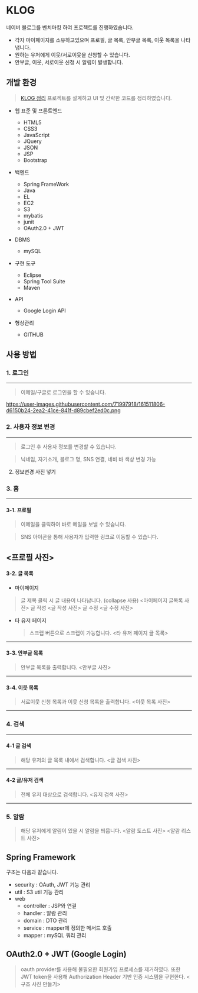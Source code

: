 # KLOG
네이버 블로그를 벤치마킹 하여 프로젝트를 진행하였습니다.

* 각자 마이페이지를 소유하고있으며 프로필, 글 목록, 안부글 목록, 이웃 목록을 나타냅니다.
* 원하는 유저에게 이웃/서로이웃을 신청할 수 있습니다.
* 안부글, 이웃, 서로이웃 신청 시 알림이 발생합니다.

##  개발 환경
>[KLOG 정리](https://hxnkys-page.notion.site/8d1bf03814274e3e8bc056e0e9b5bcb3)
>프로젝트를 설계하고 UI 및 간략한 코드를 정리하였습니다.
  - 웹 표준 및 프론트엔드
    - HTML5
    - CSS3
    - JavaScript
    - JQuery
    - JSON
    - JSP
    - Bootstrap
  - 백엔드
    - Spring FrameWork
    - Java
    - EL
    - EC2
    - S3
    - mybatis
    - junit
    - OAuth2.0 + JWT
  - DBMS
    - mySQL
    
  - 구현 도구
    - Eclipse
    - Spring Tool Suite
    - Maven
  - API
    - Google Login API
  - 형상관리
    - GITHUB

## 사용 방법

### 1. 로그인
------
> 이메일/구글로 로그인을 할 수 있습니다.

https://user-images.githubusercontent.com/71997918/161511806-d6150b24-2ea2-41ce-841f-d89cbef2ed0c.png

### 2. 사용자 정보 변경
----
> 로그인 후 사용자 정보를 변경할 수 있습니다.

> 닉네임, 자기소개, 블로그 명, SNS 연결, 네비 바 색상 변경 가능
2. 정보변경 사진 넣기

### 3. 홈
----
#### 3-1. 프로필
> 이메일을 클릭하여 바로 메일을 보낼 수 있습니다.

> SNS 아이콘을 통해 사용자가 입력한 링크로 이동할 수 있습니다.
	
<프로필 사진>
----
#### 3-2. 글 목록
* 마이페이지
 > 글 제목 클릭 시 글 내용이 나타납니다. (collapse 사용)
<마이페이지 글목록 사진>
> 글 작성
<글 작성 사진>
>글 수정
<글 수정 사진>
	

* 타 유저 페이지
	> 스크랩 버튼으로 스크랩이 가능합니다.
<타 유저 페이지 글 목록>

----
#### 3-3. 안부글 목록
> 안부글 목록을 출력합니다.
<안부글 사진>
---
#### 3-4. 이웃 목록
> 서로이웃 신청 목록과 이웃 신청 목록을 출력합니다.
<이웃 목록 사진>
----
### 4. 검색
----
#### 4-1 글 검색
> 해당 유저의 글 목록 내에서 검색합니다.
<글 검색 사진>
----
#### 4-2 글/유저 검색
> 전체 유저 대상으로 검색합니다.
<유저 검색 사진>
---
###  5. 알람
> 해당 유저에게 알림이 있을 시 알람을 띄웁니다.
<알람 토스트 사진>
<알람 리스트 사진>

##  Spring Framework
구조는 다음과 같습니다.

*  security : OAuth, JWT 기능 관리
* util : S3 util 기능 관리
* web
	* controller : JSP와 연결
	* handler : 알람 관리
	* domain : DTO 관리
	* service : mapper에 정의한 메서드 호출
	* mapper : mySQL 쿼리 관리

## OAuth2.0 + JWT (Google Login)
> oauth provider를 사용해 불필요한 회원가입 프로세스를 제거하였다. 또한 JWT token을 사용해 Authorization Header 기반 인증 시스템을 구현한다.
<구조 사진 만들기>
